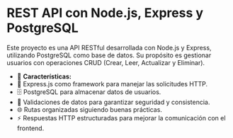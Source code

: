 <h1>REST API con Node.js, Express y PostgreSQL</h1>

<p>Este proyecto es una API RESTful desarrollada con Node.js y Express, utilizando PostgreSQL como base de datos. Su propósito es gestionar usuarios con operaciones CRUD (Crear, Leer, Actualizar y Eliminar).</p>

<ul>
    <li>🚀 <strong>Características:</strong></li>
    <li>📌 Express.js como framework para manejar las solicitudes HTTP.</li>
    <li>🗄️ PostgreSQL para almacenar datos de usuarios.</li>
    <li>🔐 Validaciones de datos para garantizar seguridad y consistencia.</li>
    <li>🌐 Rutas organizadas siguiendo buenas prácticas.</li>
    <li>⚡ Respuestas HTTP estructuradas para mejorar la comunicación con el frontend.</li>
</ul>
